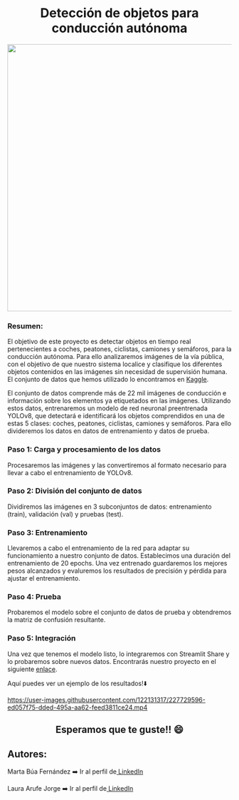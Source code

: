 <h1 style="text-align:center;">Detección de objetos para conducción autónoma</h1>

<p align="center"><img src="https://user-images.githubusercontent.com/122131317/227728740-7b38151f-f415-4fc9-9cd8-efcdff5b5606.jpg" width="600"></p>

<h3>Resumen:</h3>
<p>El objetivo de este proyecto es detectar objetos en tiempo real pertenecientes a coches, peatones, ciclistas, camiones y semáforos, para la conducción autónoma. Para ello analizaremos imágenes de la vía pública, con el objetivo de que nuestro sistema localice y clasifique los diferentes objetos contenidos en las imágenes sin necesidad de supervisión humana. El conjunto de datos que hemos utilizado lo encontramos en <a href="https://www.kaggle.com/datasets/sshikamaru/udacity-self-driving-car-dataset" target = "_blank"> Kaggle</a>.</p>
<p>El conjunto de datos comprende más de 22 mil imágenes de conducción e información sobre los elementos ya etiquetados en las imágenes. Utilizando estos datos, entrenaremos un modelo de red neuronal preentrenada YOLOv8, que detectará e identificará los objetos comprendidos en una de estas 5 clases: coches, peatones, ciclistas, camiones y semáforos. Para ello divideremos los datos en datos de entrenamiento y datos de prueba.</p>

<h3>Paso 1: Carga y procesamiento de los datos</h3> 
<p>Procesaremos las imágenes y las convertiremos al formato necesario para llevar a cabo el entrenamiento de YOLOv8.</p>
<h3>Paso 2: División del conjunto de datos</h3> 
<p>Dividiremos las imágenes en 3 subconjuntos de datos: entrenamiento (train), validación (val) y pruebas (test).</p>
<h3>Paso 3: Entrenamiento</h3> 
<p>Llevaremos a cabo el entrenamiento de la red para adaptar su funcionamiento a nuestro conjunto de datos. Establecimos una duración del entrenamiento de 20 epochs. Una vez entrenado guardaremos los mejores pesos alcanzados y evaluremos los resultados de precisión y pérdida para ajustar el entrenamiento.
<h3>Paso 4: Prueba</h3>
<p>Probaremos el modelo sobre el conjunto de datos de prueba y obtendremos la matriz de confusión resultante.</p>
<h3>Paso 5: Integración</h3> 
<p>Una vez que tenemos el modelo listo, lo integraremos con Streamlit Share y lo probaremos sobre nuevos datos. Encontrarás nuestro proyecto en el siguiente <a href = "https://martabuaf-object-detection-for-self-drivin-streamlit-app-ccbm59.streamlit.app">enlace</a>.</p>
<p>Aquí puedes ver un ejemplo de los resultados!⬇️</p>

https://user-images.githubusercontent.com/122131317/227729596-ed057f75-dded-495a-aa62-feed3811ce24.mp4

<h2 style="text-align:center;">Esperamos que te guste!! 😄</h2>

## Autores: 
<p>Marta Búa Fernández ➡️ Ir al perfil de<a href="https://www.linkedin.com/in/martabuaf" target = "_blank"> LinkedIn </a></p> 
<p>Laura Arufe Jorge ➡️ Ir al perfil de<a href="https://www.linkedin.com/in/laura-arufe-aab862247" target = "_blank"> LinkedIn </a></p>

